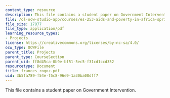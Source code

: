 ```yaml
---
content_type: resource
description: This file contains a student paper on Government Intervention.
file: /ol-ocw-studio-app/courses/es-253-aids-and-poverty-in-africa-spring-2005/3b5fa789f54ef5c896e91a30ba08dff7_frances_rogoz.pdf
file_size: 17877
file_type: application/pdf
learning_resource_types:
- Projects
license: https://creativecommons.org/licenses/by-nc-sa/4.0/
ocw_type: OCWFile
parent_title: Projects
parent_type: CourseSection
parent_uid: ff8d45ca-0b9e-bf51-5ec5-f31cd1ccd352
resourcetype: Document
title: frances_rogoz.pdf
uid: 3b5fa789-f54e-f5c8-96e9-1a30ba08dff7
---
```

This file contains a student paper on Government Intervention.